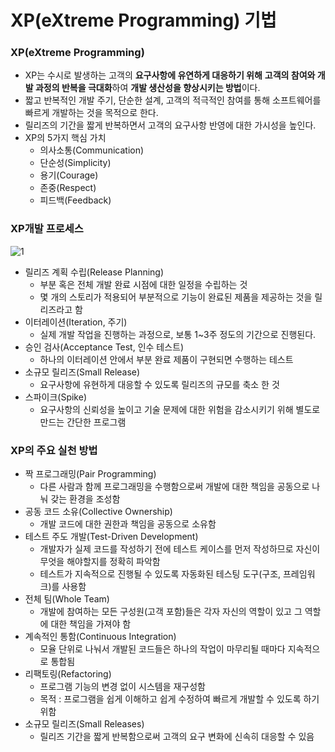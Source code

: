 # XP(eXtreme Programming) 기법

### XP(eXtreme Programming)

- XP는 수시로 발생하는 고객의 **요구사항에 유연하게 대응하기 위해** **고객의 참여와 개발 과정의 반복을 극대화**하여 **개발 생산성을 향상시키는 방법**이다.
- 짧고 반복적인 개발 주기, 단순한 설계, 고객의 적극적인 참여를 통해 소프트웨어를 빠르게 개발하는 것을 목적으로 한다.
- 릴리즈의 기간을 짧게 반복하면서 고객의 요구사항 반영에 대한 가시성을 높인다.
- XP의 5가지 핵심 가치
    - 의사소통(Communication)
    - 단순성(Simplicity)
    - 용기(Courage)
    - 존중(Respect)
    - 피드백(Feedback)
    

### XP개발 프로세스

![1](https://user-images.githubusercontent.com/77624879/163851624-62cd17f1-3546-4745-8bb2-29df0667f057.jpg)

- 릴리즈 계획 수립(Release Planning)
    - 부분 혹은 전체 개발 완료 시점에 대한 일정을 수립하는 것
    - 몇 개의 스토리가 적용되어 부분적으로 기능이 완료된 제품을 제공하는 것을 릴리즈라고 함
- 이터레이션(Iteration, 주기)
    - 실제 개발 작업을 진행하는 과정으로, 보통 1~3주 정도의 기간으로 진행된다.
- 승인 검사(Acceptance Test, 인수 테스트)
    - 하나의 이터레이션 안에서 부분 완료 제품이 구현되면 수행하는 테스트
- 소규모 릴리즈(Small Release)
    - 요구사항에 유현하게 대응할 수 있도록 릴리즈의 규모를 축소 한 것
- 스파이크(Spike)
    - 요구사항의 신뢰성을 높이고 기술 문제에 대한 위험을 감소시키기 위해 별도로 만드는 간단한 프로그램

### XP의 주요 실천 방법

- 짝 프로그래밍(Pair Programming)
    - 다른 사람과 함께 프로그래밍을 수행함으로써 개발에 대한 책임을 공동으로 나눠 갖는 환경을 조성함
- 공동 코드 소유(Collective Ownership)
    - 개발 코드에 대한 권한과 책임을 공동으로 소유함
- 테스트 주도 개발(Test-Driven Development)
    - 개발자가 실제 코드를 작성하기 전에 테스트 케이스를 먼저 작성하므로 자신이 무엇을 해야할지를 정확히 파악함
    - 테스트가 지속적으로 진행될 수 있도록 자동화된 테스팅 도구(구조, 프레임워크)를 사용함
- 전체 팀(Whole Team)
    - 개발에 참여하는 모든 구성원(고객 포함)들은 각자 자신의 역할이 있고 그 역할에 대한 책임을 가져야 함
- 계속적인 통함(Continuous Integration)
    - 모율 단위로 나눠서 개발된 코드들은 하나의 작업이 마무리될 때마다 지속적으로 통합됨
- 리팩토링(Refactoring)
    - 프로그램 기능의 변경 없이 시스템을 재구성함
    - 목적 : 프로그램을 쉽게 이해하고 쉽게 수정하여 빠르게 개발할 수 있도록 하기 위함
- 소규모 릴리즈(Small Releases)
    - 릴리즈 기간을 짧게 반복함으로써 고객의 요구 변화에 신속히 대응할 수 있음
